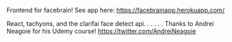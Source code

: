 Frontend for facebrain! See app here: https://facebrainapp.herokuapp.com/

React, tachyons, and the clarifai face detect api.
.
.
.
.
.
Thanks to Andrei Neagoie for his Udemy course!
https://twitter.com/AndreiNeagoie